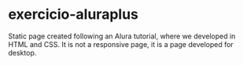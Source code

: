# exercicio-aluraplus
Static page created following an Alura tutorial, where we developed in HTML and CSS.
It is not a responsive page, it is a page developed for desktop.
